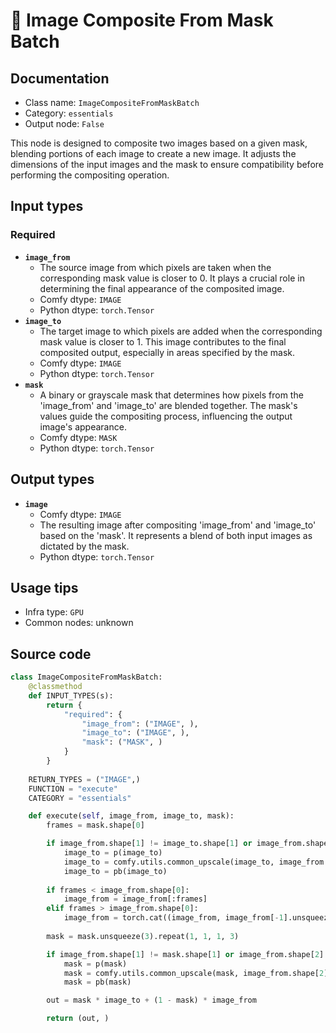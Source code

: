 # 🔧 Image Composite From Mask Batch
## Documentation
- Class name: `ImageCompositeFromMaskBatch`
- Category: `essentials`
- Output node: `False`

This node is designed to composite two images based on a given mask, blending portions of each image to create a new image. It adjusts the dimensions of the input images and the mask to ensure compatibility before performing the compositing operation.
## Input types
### Required
- **`image_from`**
    - The source image from which pixels are taken when the corresponding mask value is closer to 0. It plays a crucial role in determining the final appearance of the composited image.
    - Comfy dtype: `IMAGE`
    - Python dtype: `torch.Tensor`
- **`image_to`**
    - The target image to which pixels are added when the corresponding mask value is closer to 1. This image contributes to the final composited output, especially in areas specified by the mask.
    - Comfy dtype: `IMAGE`
    - Python dtype: `torch.Tensor`
- **`mask`**
    - A binary or grayscale mask that determines how pixels from the 'image_from' and 'image_to' are blended together. The mask's values guide the compositing process, influencing the output image's appearance.
    - Comfy dtype: `MASK`
    - Python dtype: `torch.Tensor`
## Output types
- **`image`**
    - Comfy dtype: `IMAGE`
    - The resulting image after compositing 'image_from' and 'image_to' based on the 'mask'. It represents a blend of both input images as dictated by the mask.
    - Python dtype: `torch.Tensor`
## Usage tips
- Infra type: `GPU`
- Common nodes: unknown


## Source code
```python
class ImageCompositeFromMaskBatch:
    @classmethod
    def INPUT_TYPES(s):
        return {
            "required": {
                "image_from": ("IMAGE", ),
                "image_to": ("IMAGE", ),
                "mask": ("MASK", )
            }
        }
    
    RETURN_TYPES = ("IMAGE",)
    FUNCTION = "execute"
    CATEGORY = "essentials"

    def execute(self, image_from, image_to, mask):
        frames = mask.shape[0]

        if image_from.shape[1] != image_to.shape[1] or image_from.shape[2] != image_to.shape[2]:
            image_to = p(image_to)
            image_to = comfy.utils.common_upscale(image_to, image_from.shape[2], image_from.shape[1], upscale_method='bicubic', crop='center')
            image_to = pb(image_to)
               
        if frames < image_from.shape[0]:
            image_from = image_from[:frames]
        elif frames > image_from.shape[0]:
            image_from = torch.cat((image_from, image_from[-1].unsqueeze(0).repeat(frames-image_from.shape[0], 1, 1, 1)), dim=0)
        
        mask = mask.unsqueeze(3).repeat(1, 1, 1, 3)

        if image_from.shape[1] != mask.shape[1] or image_from.shape[2] != mask.shape[2]:
            mask = p(mask)
            mask = comfy.utils.common_upscale(mask, image_from.shape[2], image_from.shape[1], upscale_method='bicubic', crop='center')
            mask = pb(mask)

        out = mask * image_to + (1 - mask) * image_from

        return (out, )

```

